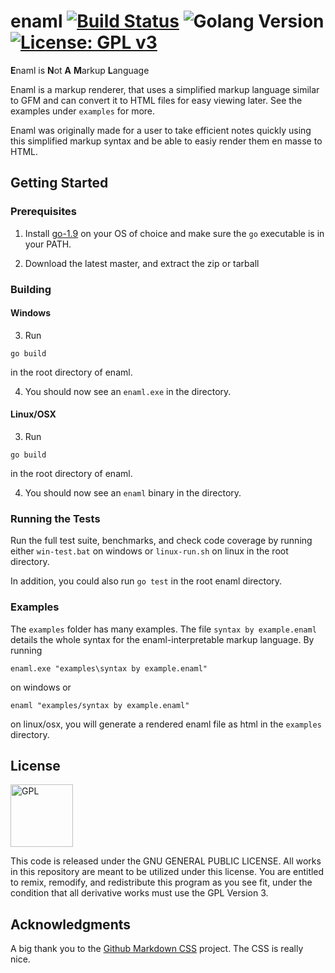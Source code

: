 # enaml [![Build Status](https://travis-ci.org/surrsurus/enaml.svg?branch=master)](https://travis-ci.org/surrsurus/enaml) ![Golang Version](https://img.shields.io/badge/golang-v1.9-green.svg) [![License: GPL v3](https://img.shields.io/badge/License-GPL%20v3-blue.svg)](https://www.gnu.org/licenses/gpl-3.0) 

**E**naml is **N**ot **A** **M**arkup **L**anguage

<!-- <img align="center" src="https://github.com/surrsurus/enaml/blob/master/media/logo.png" alt="enaml" width=250> -->

Enaml is a markup renderer, that uses a simplified markup language similar to GFM and can convert it to HTML files for easy viewing later. See the examples under `examples` for more.

Enaml was originally made for a user to take efficient notes quickly using this simplified markup syntax and be able to easiy render them en masse to HTML. 

## Getting Started

### Prerequisites

1. Install [go-1.9](https://golang.org/dl/) on your OS of choice and make sure the `go` executable is in your PATH.

2. Download the latest master, and extract the zip or tarball

### Building

#### Windows

3. Run 

```
go build
``` 

in the root directory of enaml.

4. You should now see an `enaml.exe` in the directory.

#### Linux/OSX

3. Run 

```
go build
``` 

in the root directory of enaml.

4. You should now see an `enaml` binary in the directory.

### Running the Tests

Run the full test suite, benchmarks, and check code coverage by running either `win-test.bat` on windows or `linux-run.sh` on linux in the root directory.

In addition, you could also run `go test` in the root enaml directory.

### Examples

The `examples` folder has many examples. The file `syntax by example.enaml` details the whole syntax for the enaml-interpretable markup language. By running 

```
enaml.exe "examples\syntax by example.enaml"
```

 on windows or 
 
 ```
 enaml "examples/syntax by example.enaml"
 ``` 
 
 on linux/osx, you will generate a rendered enaml file as html in the `examples` directory.

## License

<img align="center" src="https://licensebuttons.net/l/GPL/2.0/88x62.png" alt="GPL" width=100>

This code is released under the GNU GENERAL PUBLIC LICENSE. All works in this repository are meant to be utilized under this license. You are entitled to remix, remodify, and redistribute this program as you see fit, under the condition that all derivative works must use the GPL Version 3.

## Acknowledgments

A big thank you to the [Github Markdown CSS](https://github.com/sindresorhus/github-markdown-css) project. The CSS is really nice.
